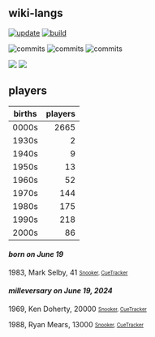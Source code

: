 ## wiki-langs
[![update](https://github.com/dreamerminsk/wiki-langs/actions/workflows/update-tables.yml/badge.svg)](https://github.com/dreamerminsk/wiki-langs/actions/workflows/update-tables.yml)
[![build](https://github.com/dreamerminsk/wiki-langs/actions/workflows/build.yml/badge.svg)](https://github.com/dreamerminsk/wiki-langs/actions/workflows/build.yml)

![commits](https://img.shields.io/github/commit-activity/y/dreamerminsk/wiki-langs)
![commits](https://img.shields.io/github/commit-activity/m/dreamerminsk/wiki-langs)
![commits](https://img.shields.io/github/commit-activity/w/dreamerminsk/wiki-langs)

![](https://img.shields.io/github/languages/code-size/dreamerminsk/wiki-langs)
![](https://img.shields.io/github/repo-size/dreamerminsk/wiki-langs)

## players
| births | players |
| :----: | ------: |
| 0000s | 2665 |
| 1930s | 2 |
| 1940s | 9 |
| 1950s | 13 |
| 1960s | 52 |
| 1970s | 144 |
| 1980s | 175 |
| 1990s | 218 |
| 2000s | 86 |

#### ***born on June 19***
1983, Mark Selby, 41 <sub><sup>[Snooker](http://www.snooker.org/res/index.asp?player=17), [CueTracker](http://cuetracker.net/Players/mark-selby/)</sup></sub>


#### ***milleversary on June 19, 2024***
1969, Ken Doherty, 20000 <sub><sup>[Snooker](http://www.snooker.org/res/index.asp?player=170), [CueTracker](http://cuetracker.net/Players/ken-doherty/)</sup></sub>

1988, Ryan Mears, 13000 <sub><sup>[Snooker](http://www.snooker.org/res/index.asp?player=1042), [CueTracker](http://cuetracker.net/Players/ryan-mears/)</sup></sub>



